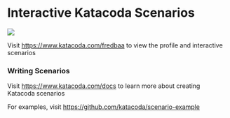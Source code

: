 # Interactive Katacoda Scenarios

[![](http://shields.katacoda.com/katacoda/fredbaa/count.svg)](https://www.katacoda.com/fredbaa "Get your profile on Katacoda.com")

Visit https://www.katacoda.com/fredbaa to view the profile and interactive scenarios

### Writing Scenarios
Visit https://www.katacoda.com/docs to learn more about creating Katacoda scenarios

For examples, visit https://github.com/katacoda/scenario-example
